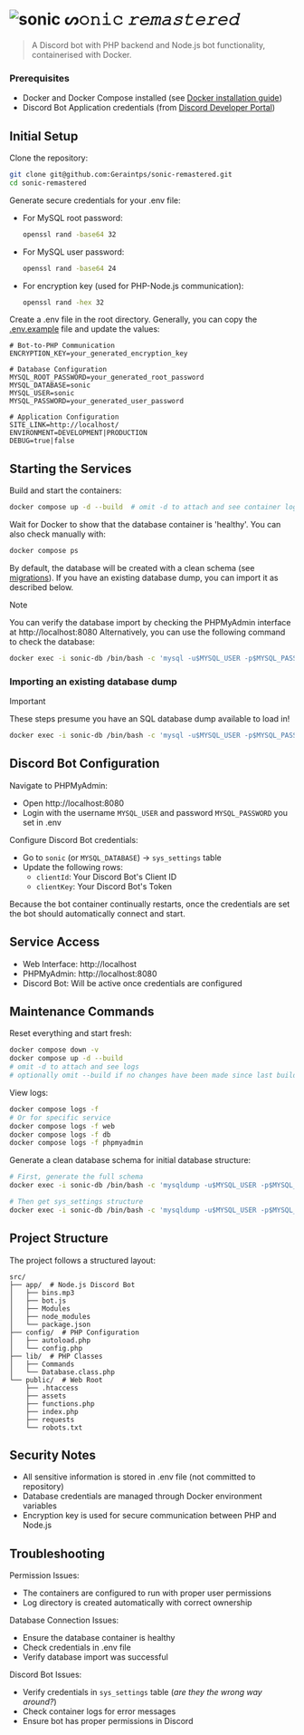 # ![sonic](https://media.discordapp.net/attachments/373549095769341952/1309644873716203580/sonic-removebg-preview.png?ex=67425555&is=674103d5&hm=fae4b310f3d73d8837e348e86c06183d9276a70561a3085576dc5d016ee689f8&=&format=webp&quality=lossless&width=38&height=25) ᔕ𝚘𝚗𝚒𝚌 *𝚛𝚎𝚖𝚊𝚜𝚝𝚎𝚛𝚎𝚍*

> A Discord bot with PHP backend and Node.js bot functionality, containerised with Docker.

### Prerequisites

- Docker and Docker Compose installed (see [Docker installation guide](https://docs.docker.com/engine/install/))
- Discord Bot Application credentials (from [Discord Developer Portal](https://discord.com/developers/))

## Initial Setup

Clone the repository:

```bash
git clone git@github.com:Geraintps/sonic-remastered.git
cd sonic-remastered
```

Generate secure credentials for your .env file:

- For MySQL root password:
    ```bash
    openssl rand -base64 32
    ```

- For MySQL user password:
    ```bash
    openssl rand -base64 24
    ```

- For encryption key (used for PHP-Node.js communication):
    ```bash
    openssl rand -hex 32
    ```

Create a .env file in the root directory. Generally, you can copy the [.env.example](.env.example) file and update the values:

```properties
# Bot-to-PHP Communication
ENCRYPTION_KEY=your_generated_encryption_key

# Database Configuration
MYSQL_ROOT_PASSWORD=your_generated_root_password
MYSQL_DATABASE=sonic
MYSQL_USER=sonic
MYSQL_PASSWORD=your_generated_user_password

# Application Configuration
SITE_LINK=http://localhost/
ENVIRONMENT=DEVELOPMENT|PRODUCTION
DEBUG=true|false
```

## Starting the Services

Build and start the containers:
```bash
docker compose up -d --build  # omit -d to attach and see container logs live
```

Wait for Docker to show that the database container is 'healthy'. You can also check manually with:
```bash
docker compose ps
```

By default, the database will be created with a clean schema (see [migrations](migrations/)). If you have an existing database dump, you can import it as described below.

> [!NOTE]
> You can verify the database import by checking the PHPMyAdmin interface at http://localhost:8080
> Alternatively, you can use the following command to check the database:
> ```bash
> docker exec -i sonic-db /bin/bash -c 'mysql -u$MYSQL_USER -p$MYSQL_PASSWORD $MYSQL_DATABASE -e "SHOW TABLES;"'
> ```

### Importing an existing database dump

> [!IMPORTANT]
> These steps presume you have an SQL database dump available to load in!

```bash
docker exec -i sonic-db /bin/bash -c 'mysql -u$MYSQL_USER -p$MYSQL_PASSWORD $MYSQL_DATABASE' < dump.sql
```

## Discord Bot Configuration

Navigate to PHPMyAdmin:
- Open http://localhost:8080
- Login with the username `MYSQL_USER` and password `MYSQL_PASSWORD` you set in .env

Configure Discord Bot credentials:
- Go to `sonic` (or `MYSQL_DATABASE`) → `sys_settings` table
- Update the following rows:
    - `clientId`: Your Discord Bot's Client ID
    - `clientKey`: Your Discord Bot's Token

Because the bot container continually restarts, once the credentials are set the bot should automatically connect and start.

## Service Access

- Web Interface: http://localhost
- PHPMyAdmin: http://localhost:8080
- Discord Bot: Will be active once credentials are configured

## Maintenance Commands

Reset everything and start fresh:
```bash
docker compose down -v
docker compose up -d --build  
# omit -d to attach and see logs
# optionally omit --build if no changes have been made since last build
```

View logs:
```bash
docker compose logs -f
# Or for specific service
docker compose logs -f web
docker compose logs -f db
docker compose logs -f phpmyadmin
```

Generate a clean database schema for initial database structure:
```bash
# First, generate the full schema
docker exec -i sonic-db /bin/bash -c 'mysqldump -u$MYSQL_USER -p$MYSQL_PASSWORD --no-data --no-tablespaces $MYSQL_DATABASE' > migrations/V1__schema.sql

# Then get sys_settings structure
docker exec -i sonic-db /bin/bash -c 'mysqldump -u$MYSQL_USER -p$MYSQL_PASSWORD --complete-insert --no-create-info --skip-extended-insert --no-tablespaces $MYSQL_DATABASE sys_settings' > migrations/V2__sys_settings_template.sql
```

## Project Structure

The project follows a structured layout:
```
src/
├── app/  # Node.js Discord Bot
│   ├── bins.mp3
│   ├── bot.js
│   ├── Modules
│   ├── node_modules
│   └── package.json
├── config/  # PHP Configuration
│   ├── autoload.php
│   └── config.php
├── lib/  # PHP Classes
│   ├── Commands
│   └── Database.class.php
└── public/  # Web Root
    ├── .htaccess
    ├── assets
    ├── functions.php
    ├── index.php
    ├── requests
    └── robots.txt
 ```

## Security Notes

- All sensitive information is stored in .env file (not committed to repository)
- Database credentials are managed through Docker environment variables
- Encryption key is used for secure communication between PHP and Node.js

## Troubleshooting

Permission Issues:
- The containers are configured to run with proper user permissions
- Log directory is created automatically with correct ownership

Database Connection Issues:
- Ensure the database container is healthy
- Check credentials in .env file
- Verify database import was successful

Discord Bot Issues:
- Verify credentials in `sys_settings` table (*are they the wrong way around?*)
- Check container logs for error messages
- Ensure bot has proper permissions in Discord